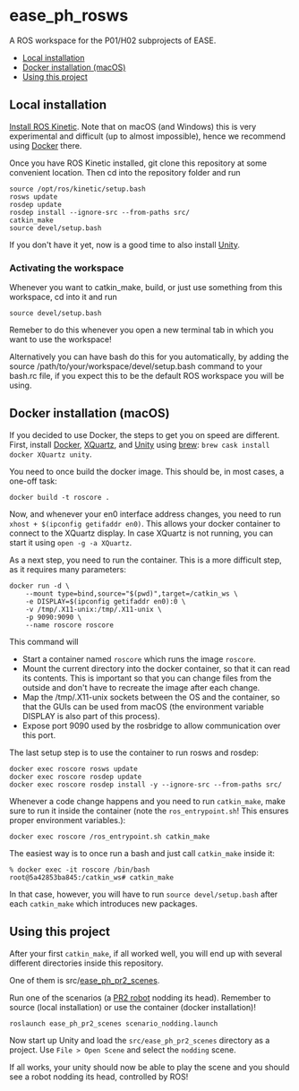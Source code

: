 # ease_ph_rosws

A ROS workspace for the P01/H02 subprojects of EASE.

- [Local installation](#local-installation)
- [Docker installation (macOS)](#docker-installation-macos)
- [Using this project](#using-this-project)


## Local installation

[Install ROS Kinetic](http://wiki.ros.org/kinetic/Installation). Note that on macOS (and Windows) this is very experimental and difficult (up to almost impossible), hence we recommend using [Docker](#docker-installation-macos) there.

Once you have ROS Kinetic installed, git clone this repository at some convenient location. Then cd into the repository folder and run

```
source /opt/ros/kinetic/setup.bash
rosws update
rosdep update
rosdep install --ignore-src --from-paths src/
catkin_make
source devel/setup.bash
```

If you don't have it yet, now is a good time to also install [Unity](https://unity3d.com).


### Activating the workspace

Whenever you want to catkin_make, build, or just use something from this workspace, cd into it and run

```
source devel/setup.bash
```

Remeber to do this whenever you open a new terminal tab in which you want to use the workspace!

Alternatively you can have bash do this for you automatically, by adding the source /path/to/your/workspace/devel/setup.bash command to your bash.rc file, if you expect this to be the default ROS workspace you will be using.


## Docker installation (macOS)

If you decided to use Docker, the steps to get you on speed are different. First, install [Docker](https://www.docker.com/community-edition), [XQuartz](https://www.xquartz.org), and [Unity](https://unity3d.com) using [brew](https://brew.sh): `brew cask install docker XQuartz unity`.

You need to once build the docker image. This should be, in most cases, a one-off task:

```
docker build -t roscore .
```

Now, and whenever your en0 interface address changes, you need to run `xhost + $(ipconfig getifaddr en0)`. This allows your docker container to connect to the XQuartz display. In case XQuartz is not running, you can start it using `open -g -a XQuartz`.

As a next step, you need to run the container. This is a more difficult step, as it requires many parameters:

```
docker run -d \
    --mount type=bind,source="$(pwd)",target=/catkin_ws \
    -e DISPLAY=$(ipconfig getifaddr en0):0 \
    -v /tmp/.X11-unix:/tmp/.X11-unix \
    -p 9090:9090 \
    --name roscore roscore
```

This command will
- Start a container named `roscore` which runs the image `roscore`.
- Mount the current directory into the docker container, so that it can read its contents. This is important so that you can change files from the outside and don't have to recreate the image after each change.
- Map the /tmp/.X11-unix sockets between the OS and the container, so that the GUIs can be used from macOS (the environment variable DISPLAY is also part of this process).
- Expose port 9090 used by the rosbridge to allow communication over this port.

The last setup step is to use the container to run rosws and rosdep:

```
docker exec roscore rosws update
docker exec roscore rosdep update
docker exec roscore rosdep install -y --ignore-src --from-paths src/
```

Whenever a code change happens and you need to run `catkin_make`, make sure to run it inside the container (note the `ros_entrypoint.sh`! This ensures proper environment variables.):

```
docker exec roscore /ros_entrypoint.sh catkin_make
```

The easiest way is to once run a bash and just call `catkin_make` inside it:

```
% docker exec -it roscore /bin/bash
root@5a42853ba845:/catkin_ws# catkin_make
```

In that case, however, you will have to run `source devel/setup.bash` after each `catkin_make` which introduces new packages.


## Using this project

After your first `catkin_make`, if all worked well, you will end up with several different directories inside this repository.

One of them is src/[ease_ph_pr2_scenes](https://github.com/mpomarlan/ease_ph_pr2_scenes).

Run one of the scenarios (a [PR2 robot](https://www.willowgarage.com/pages/pr2/overview) nodding its head). Remember to source (local installation) or use the container (docker installation)!

```
roslaunch ease_ph_pr2_scenes scenario_nodding.launch
```

Now start up Unity and load the `src/ease_ph_pr2_scenes` directory as a project. Use `File > Open Scene` and select the `nodding` scene.

If all works, your unity should now be able to play the scene and you should see a robot nodding its head, controlled by ROS!
